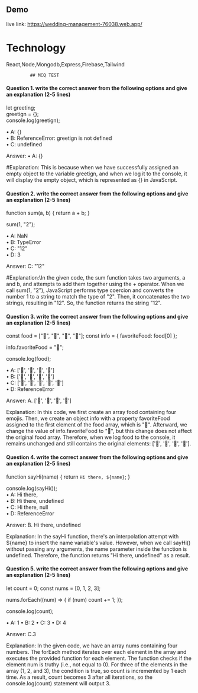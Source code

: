 
## Demo

live link: https://wedding-management-76038.web.app/

# Technology
React,Node,Mongodb,Express,Firebase,Tailwind


             ## MCQ TEST

#### Question 1. write the correct answer from the following options and give an explanation (2-5 lines)
let greeting;\
greetign = {};\
console.log(greetign);

• A: {}\
• B: ReferenceError: greetign is not defined\
• C: undefined

Answer: • A: {}

#Explanation:
This is because when we have successfully assigned an empty object to the variable greetign, and when we log it to the console, it will display the empty object, which is represented as {} in JavaScript.

####  Question 2. write the correct answer from the following options and give an explanation (2-5 lines)

function sum(a, b) {
  return a + b;
}

sum(1, "2");

• A: NaN\
• B: TypeError\
• C: "12"\
• D: 3

Answer:  C: "12"

#Explanation:\In the given code, the sum function takes two arguments, a and b, and attempts to add them together using the + operator. When we call sum(1, "2"), JavaScript performs type coercion and converts the number 1 to a string to match the type of "2". Then, it concatenates the two strings, resulting in "12". So, the function returns the string "12".



####  Question 3. write the correct answer from the following options and give an explanation (2-5 lines)

const food = ["🍕", "🍫", "🥑", "🍔"];
const info = { favoriteFood: food[0] };

info.favoriteFood = "🍝";

console.log(food);

• A: ['🍕', '🍫', '🥑', '🍔']\
• B: ['🍝', '🍫', '🥑', '🍔']\
• C: ['🍝', '🍕', '🍫', '🥑', '🍔']\
• D: ReferenceError

Answer: A. ['🍕', '🍫', '🥑', '🍔']

Explanation: In this code, we first create an array food containing four emojis. Then, we create an object info with a property favoriteFood assigned to the first element of the food array, which is "🍕". Afterward, we change the value of info.favoriteFood to "🍝", but this change does not affect the original food array. Therefore, when we log food to the console, it remains unchanged and still contains the original elements: ['🍕', '🍫', '🥑', '🍔'].


####  Question 4. write the correct answer from the following options and give an explanation (2-5 lines)

function sayHi(name) {
  return `Hi there, ${name}`;
}

console.log(sayHi());\
• A: Hi there,\
• B: Hi there, undefined\
• C: Hi there, null\
• D: ReferenceError

Answer: B. Hi there, undefined

Explanation: In the sayHi function, there's an interpolation attempt with ${name} to insert the name variable's value. However, when we call sayHi() without passing any arguments, the name parameter inside the function is undefined. Therefore, the function returns "Hi there, undefined" as a result.



####  Question 5. write the correct answer from the following options and give an explanation (2-5 lines)

let count = 0;
const nums = [0, 1, 2, 3];

nums.forEach((num) => {
  if (num) count += 1;
});

console.log(count);

• A: 1
• B: 2
• C: 3
• D: 4

Answer: C.3

Explanation: In the given code, we have an array nums containing four numbers. The forEach method iterates over each element in the array and executes the provided function for each element. The function checks if the element num is truthy (i.e., not equal to 0). For three of the elements in the array (1, 2, and 3), the condition is true, so count is incremented by 1 each time. As a result, count becomes 3 after all iterations, so the console.log(count) statement will output 3.






